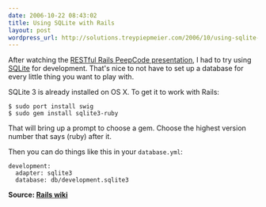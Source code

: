 ```yaml
---
date: 2006-10-22 08:43:02
title: Using SQLite with Rails
layout: post
wordpress_url: http://solutions.treypiepmeier.com/2006/10/using-sqlite-with-rails/
---
```

After watching the [RESTful Rails PeepCode presentation](http://peepcode.com/articles/2006/10/08/restful-rails), I had to try using [SQLite](http://www.sqlite.org/) for development.  That's nice to not have to set up a database for every little thing you want to play with.

SQLite 3 is already installed on OS X.  To get it to work with Rails:

	$ sudo port install swig
	$ sudo gem install sqlite3-ruby
	
That will bring up a prompt to choose a gem.  Choose the highest version number that says (ruby) after it.

Then you can do things like this in your `database.yml`:

	development:
	  adapter: sqlite3
	  database: db/development.sqlite3

**Source: [Rails wiki](http://wiki.rubyonrails.org/rails/pages/HowtoUseSQLite)**